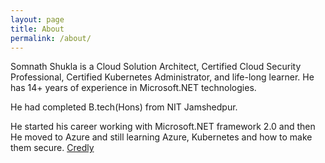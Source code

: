 ```yaml
---
layout: page
title: About
permalink: /about/
---
```

Somnath Shukla is a Cloud Solution Architect, Certified Cloud Security Professional, Certified Kubernetes Administrator, and life-long learner. He has 14+ years of experience in Microsoft.NET technologies.

He had completed B.tech(Hons) from NIT Jamshedpur.

He started his career working with Microsoft.NET framework 2.0 and then He moved to Azure and still learning Azure, Kubernetes and how to make them secure.
[Credly](https://www.credly.com/users/somnath-shukla/badges)
